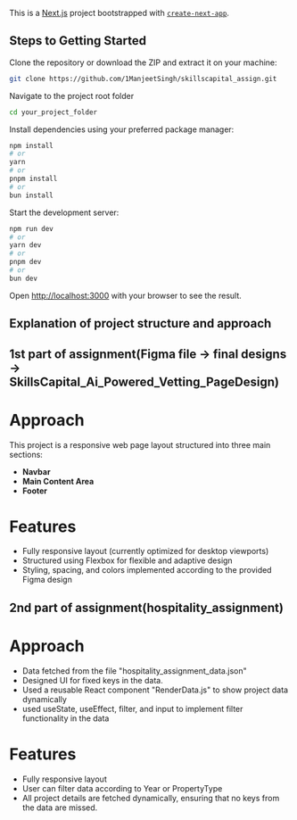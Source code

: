 This is a [Next.js](https://nextjs.org) project bootstrapped with [`create-next-app`](https://github.com/vercel/next.js/tree/canary/packages/create-next-app).

## Steps to Getting Started

Clone the repository or download the ZIP and extract it on your machine:

```bash
git clone https://github.com/1ManjeetSingh/skillscapital_assign.git
```

Navigate to the project root folder

```bash
cd your_project_folder
```

Install dependencies using your preferred package manager:

```bash
npm install
# or
yarn
# or
pnpm install
# or
bun install
```

Start the development server:

```bash
npm run dev
# or
yarn dev
# or
pnpm dev
# or
bun dev
```

Open [http://localhost:3000](http://localhost:3000) with your browser to see the result.


## Explanation of project structure and approach

## 1st part of assignment(Figma file -> final designs -> SkillsCapital_Ai_Powered_Vetting_PageDesign)

# Approach

This project is a responsive web page layout structured into three main sections:

- **Navbar**
- **Main Content Area**
- **Footer**

# Features

- Fully responsive layout (currently optimized for desktop viewports)
- Structured using Flexbox for flexible and adaptive design
- Styling, spacing, and colors implemented according to the provided Figma design

## 2nd part of assignment(hospitality_assignment)

# Approach

- Data fetched from the file "hospitality_assignment_data.json"
- Designed UI for fixed keys in the data.
- Used a reusable React component "RenderData.js" to show project data dynamically
- used useState, useEffect, filter, and input to implement filter functionality in the data


# Features

- Fully responsive layout
- User can filter data according to Year or PropertyType
- All project details are fetched dynamically, ensuring that no keys from the data are missed.

